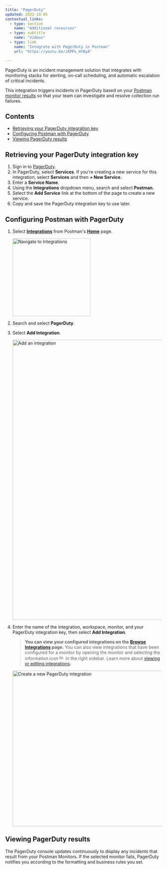 ```yaml
---
title: "PagerDuty"
updated: 2022-10-05
contextual_links:
  - type: section
    name: "Additional resources"
  - type: subtitle
    name: "Videos"
  - type: link
    name: "Integrate with PagerDuty in Postman"
    url: "https://youtu.be/iKPPx_HtByA"

---
```


PagerDuty is an incident management solution that integrates with monitoring stacks for alerting, on-call scheduling, and automatic escalation of critical incidents.

This integration triggers incidents in PagerDuty based on your [Postman monitor results](/docs/monitoring-your-api/viewing-monitor-results/) so that your team can investigate and resolve collection run failures.

## Contents

* [Retrieving your PagerDuty integration key](#retrieving-your-pagerduty-integration-key)
* [Configuring Postman with PagerDuty](#configuring-postman-with-pagerduty)
* [Viewing PagerDuty results](#viewing-pagerduty-results)

## Retrieving your PagerDuty integration key

1. Sign in to [PagerDuty](https://app.pagerduty.com/).
1. In PagerDuty, select **Services**. If you're creating a new service for this integration, select **Services** and then **+ New Service**.
1. Enter a **Service Name**.
1. Using the **Integrations** dropdown menu, search and select **Postman**.
1. Select the **Add Service** link at the bottom of the page to create a new service.
1. Copy and save the PagerDuty integration key to use later.

## Configuring Postman with PagerDuty

1. Select **[Integrations](https://go.postman.co/integrations)** from Postman's **[Home](https://go.postman.co/home)** page.

    <img alt="Navigate to Integrations" src="https://assets.postman.com/postman-docs/v10/select-integrations-from-home-v10.jpg" width="250px"/>

1. Search and select **PagerDuty**.
1. Select **Add Integration**.

    <img alt="Add an integration" src="https://assets.postman.com/postman-docs/v10/integrations-add-new-integration-v10.jpg" width="900px"/>

1. Enter the name of the integration, workspace, monitor, and your PagerDuty integration key, then select **Add Integration**.

    > **You can view your configured integrations on the [Browse Integrations](https://go.postman.co/integrations/browse) page.** You can also view integrations that have been configured for a monitor by opening the monitor and selecting the information icon <img alt="Information icon" src="https://assets.postman.com/postman-docs/icon-information-v9-5.jpg#icon" width="16px"> in the right sidebar. Learn more about [viewing or editing integrations](/docs/integrations/intro-integrations/#viewing-or-editing-integrations).

    <img alt="Create a new PagerDuty integration" src="https://assets.postman.com/postman-docs/v10/integrations-create-new-pagerduty-v10.jpg" width="500px"/>

## Viewing PagerDuty results

The PagerDuty console updates continuously to display any incidents that result from your Postman Monitors. If the selected monitor fails, PagerDuty notifies you according to the formatting and business rules you set.

